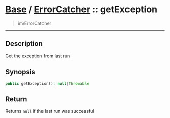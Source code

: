 # [Base](base.md) / [ErrorCatcher](base-ErrorCatcher.md) :: getException
 > im\ErrorCatcher
____

## Description
Get the exception from last run

## Synopsis
```php
public getException(): null|Throwable
```

## Return
Returns `null` if the last run was successful
